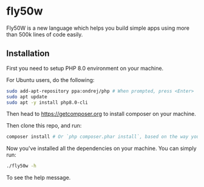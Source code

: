 # fly50w

Fly50W is a new language which helps you build simple apps using more than 500k lines of code easily.

## Installation

First you need to setup PHP 8.0 environment on your machine.

For Ubuntu users, do the following:

```bash
sudo add-apt-repository ppa:ondrej/php # When prompted, press <Enter>
sudo apt update
sudo apt -y install php8.0-cli
```

Then head to <https://getcomposer.org> to install composer on your machine.

Then clone this repo, and run:

```bash
composer install # Or `php composer.phar install`, based on the way you installed composer
```

Now you've installed all the dependencies on your machine. You can simply run:

```bash
./fly50w -h
```

To see the help message.
